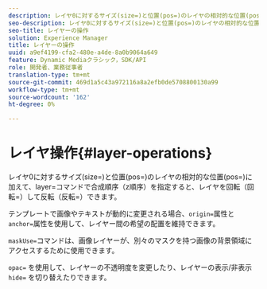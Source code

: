 ```yaml
---
description: レイヤ0に対するサイズ(size=)と位置(pos=)のレイヤの相対的な位置(pos=)に加えて、layer=コマンドで合成順序（z順序）を指定すると、レイヤを回転（回転=）して反転（反転=）できます。
seo-description: レイヤ0に対するサイズ(size=)と位置(pos=)のレイヤの相対的な位置(pos=)に加えて、layer=コマンドで合成順序（z順序）を指定すると、レイヤを回転（回転=）して反転（反転=）できます。
seo-title: レイヤーの操作
solution: Experience Manager
title: レイヤーの操作
uuid: a9ef4199-cfa2-480e-a4de-8a0b9064a649
feature: Dynamic Mediaクラシック，SDK/API
role: 開発者、業務従事者
translation-type: tm+mt
source-git-commit: 469d1a5c43a972116a8a2efb0de5708800130a99
workflow-type: tm+mt
source-wordcount: '162'
ht-degree: 0%

---
```



# レイヤ操作{#layer-operations}

レイヤ0に対するサイズ(size=)と位置(pos=)のレイヤの相対的な位置(pos=)に加えて、layer=コマンドで合成順序（z順序）を指定すると、レイヤを回転（回転=）して反転（反転=）できます。

テンプレートで画像やテキストが動的に変更される場合、`origin=`属性と`anchor=`属性を使用して、レイヤー間の希望の配置を維持できます。

`maskUse=`コマンドは、画像レイヤーが、別々のマスクを持つ画像の背景領域にアクセスするために使用できます。

`opac=` を使用して、レイヤーの不透明度を変更したり、レイヤーの表示/非表示 `hide=` を切り替えたりできます。
